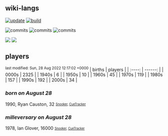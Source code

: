 ## wiki-langs
[![update](https://github.com/dreamerminsk/wiki-langs/actions/workflows/update-tables.yml/badge.svg)](https://github.com/dreamerminsk/wiki-langs/actions/workflows/update-tables.yml)
[![build](https://github.com/dreamerminsk/wiki-langs/actions/workflows/build.yml/badge.svg)](https://github.com/dreamerminsk/wiki-langs/actions/workflows/build.yml)

![commits](https://img.shields.io/github/commit-activity/y/dreamerminsk/wiki-langs)
![commits](https://img.shields.io/github/commit-activity/m/dreamerminsk/wiki-langs)
![commits](https://img.shields.io/github/commit-activity/w/dreamerminsk/wiki-langs)

![](https://img.shields.io/github/languages/code-size/dreamerminsk/wiki-langs)
![](https://img.shields.io/github/repo-size/dreamerminsk/wiki-langs)

## players
<sup>last modified: Sun, 28 Aug 2022 12:17:02 +0000</sup>
| births | players |
| :----: | ------: |
| 0000s | 2325 |
| 1940s | 6 |
| 1950s | 10 |
| 1960s | 45 |
| 1970s | 119 |
| 1980s | 157 |
| 1990s | 192 |
| 2000s | 34 |

### ***born on August 28***
1990, Ryan Causton, 32 <sub><sup>[Snooker](http://www.snooker.org/res/index.asp?player=235), [CueTracker](http://cuetracker.net/Players/ryan-causton/)</sup></sub>


### ***milleversary on August 28***
1978, Ian Glover, 16000 <sub><sup>[Snooker](http://www.snooker.org/res/index.asp?player=82), [CueTracker](http://cuetracker.net/Players/ian-glover/)</sup></sub>




